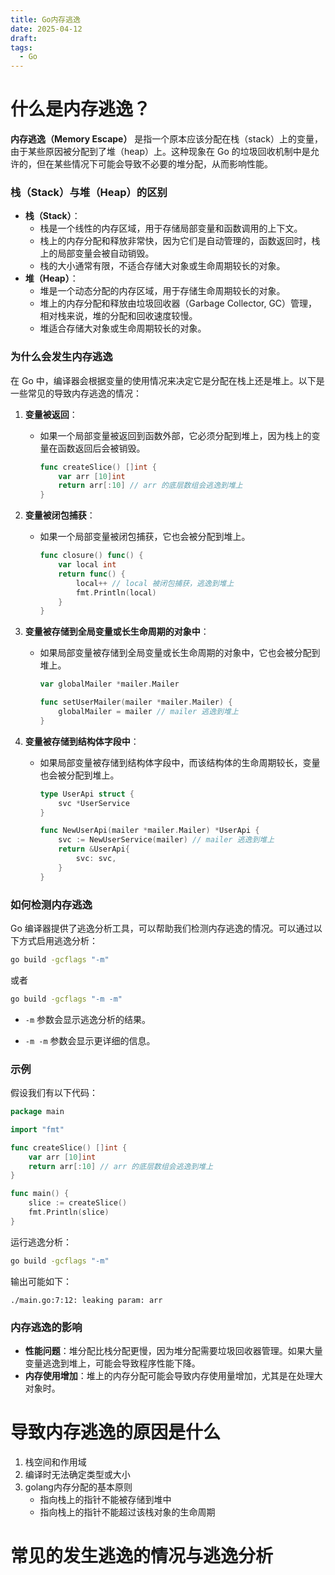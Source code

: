 ```yaml
---
title: Go内存逃逸
date: 2025-04-12
draft: 
tags:
  - Go
---
```

# 什么是内存逃逸？

**内存逃逸（Memory Escape）** 是指一个原本应该分配在栈（stack）上的变量，由于某些原因被分配到了堆（heap）上。这种现象在 Go 的垃圾回收机制中是允许的，但在某些情况下可能会导致不必要的堆分配，从而影响性能。
### 栈（Stack）与堆（Heap）的区别

- **栈（Stack）**：
    - 栈是一个线性的内存区域，用于存储局部变量和函数调用的上下文。
    - 栈上的内存分配和释放非常快，因为它们是自动管理的，函数返回时，栈上的局部变量会被自动销毁。
    - 栈的大小通常有限，不适合存储大对象或生命周期较长的对象。
- **堆（Heap）**：
    - 堆是一个动态分配的内存区域，用于存储生命周期较长的对象。
    - 堆上的内存分配和释放由垃圾回收器（Garbage Collector, GC）管理，相对栈来说，堆的分配和回收速度较慢。
    - 堆适合存储大对象或生命周期较长的对象。
### 为什么会发生内存逃逸

在 Go 中，编译器会根据变量的使用情况来决定它是分配在栈上还是堆上。以下是一些常见的导致内存逃逸的情况：
1. **变量被返回**：
    - 如果一个局部变量被返回到函数外部，它必须分配到堆上，因为栈上的变量在函数返回后会被销毁。             
        ```go
        func createSlice() []int {
            var arr [10]int
            return arr[:10] // arr 的底层数组会逃逸到堆上
        }
        ```
        
2. **变量被闭包捕获**：    
    - 如果一个局部变量被闭包捕获，它也会被分配到堆上。        
        ```go
        func closure() func() {
            var local int
            return func() {
                local++ // local 被闭包捕获，逃逸到堆上
                fmt.Println(local)
            }
        }
        ```
        
3. **变量被存储到全局变量或长生命周期的对象中**：    
    - 如果局部变量被存储到全局变量或长生命周期的对象中，它也会被分配到堆上。        
        ```go
        var globalMailer *mailer.Mailer
        
        func setUserMailer(mailer *mailer.Mailer) {
            globalMailer = mailer // mailer 逃逸到堆上
        }
        ```
        
4. **变量被存储到结构体字段中**：
    
    - 如果局部变量被存储到结构体字段中，而该结构体的生命周期较长，变量也会被分配到堆上。        
        ```go
        type UserApi struct {
            svc *UserService
        }
        
        func NewUserApi(mailer *mailer.Mailer) *UserApi {
            svc := NewUserService(mailer) // mailer 逃逸到堆上
            return &UserApi{
                svc: svc,
            }
        }
        ```
        

### 如何检测内存逃逸

Go 编译器提供了逃逸分析工具，可以帮助我们检测内存逃逸的情况。可以通过以下方式启用逃逸分析：
```bash
go build -gcflags "-m"
```

或者
```bash
go build -gcflags "-m -m"
```

- `-m` 参数会显示逃逸分析的结果。
    
- `-m -m` 参数会显示更详细的信息。    

### 示例
假设我们有以下代码：

```go
package main

import "fmt"

func createSlice() []int {
    var arr [10]int
    return arr[:10] // arr 的底层数组会逃逸到堆上
}

func main() {
    slice := createSlice()
    fmt.Println(slice)
}
```

运行逃逸分析：
```bash
go build -gcflags "-m"
```

输出可能如下：

`./main.go:7:12: leaking param: arr`

### 内存逃逸的影响

- **性能问题**：堆分配比栈分配更慢，因为堆分配需要垃圾回收器管理。如果大量变量逃逸到堆上，可能会导致程序性能下降。    
- **内存使用增加**：堆上的内存分配可能会导致内存使用量增加，尤其是在处理大对象时。    

# 导致内存逃逸的原因是什么

1. 栈空间和作用域
2. 编译时无法确定类型或大小
3. golang内存分配的基本原则
	- 指向栈上的指针不能被存储到堆中
	- 指向栈上的指针不能超过该栈对象的生命周期
# 常见的发生逃逸的情况与逃逸分析

